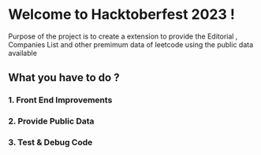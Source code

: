 # Welcome to Hacktoberfest 2023 !

Purpose of the project is to create a extension to provide the Editorial , Companies List and other premimum data of leetcode using the public data available

## What you have to do ? 

### 1. Front End Improvements 
### 2. Provide Public Data
### 3. Test & Debug Code 
